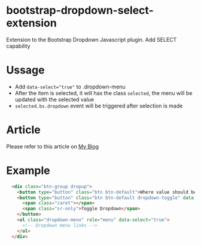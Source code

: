 bootstrap-dropdown-select-extension
===================================

Extension to the Bootstrap Dropdown Javascript plugin. Add SELECT capability


Ussage
======
 - Add `data-select="true"` to .dropdown-menu
 - After the item is selected, it will has the class `selected`, the menu will be updated
  with the selected value
 - `selected.bs.dropdown` event will be triggered after selection is made

Article
=======
Please refer to this article on [My Blog](http://trinhtrunganh.com/extends-twitter-bootstrap-dropdown-to-act-like-a-selectbox/)

Example
=======
  ```html
    <div class="btn-group dropup">
      <button type="button" class="btn btn-default">Where value should be updated</button>
      <button type="button" class="btn btn-default dropdown-toggle" data-toggle="dropdown" aria-expanded="false">
        <span class="caret"></span>
        <span class="sr-only">Toggle Dropdown</span>
      </button>
      <ul class="dropdown-menu" role="menu" data-select="true">
        <!-- Dropdown menu links -->
      </ul>
    </div>
  ```

